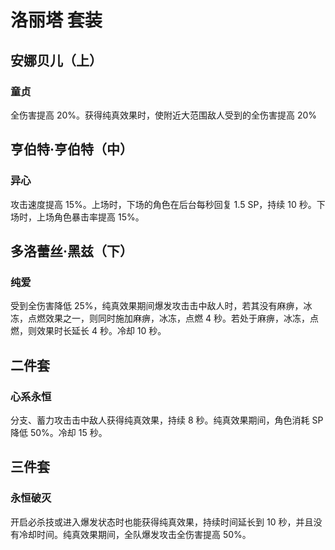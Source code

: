 # 洛丽塔 套装

## 安娜贝儿（上）

### 童贞

全伤害提高 20%。获得纯真效果时，使附近大范围敌人受到的全伤害提高 20%

## 亨伯特·亨伯特（中）

### 异心

攻击速度提高 15%。上场时，下场的角色在后台每秒回复 1.5 SP，持续 10 秒。下场时，上场角色暴击率提高 15%。

## 多洛蕾丝·黑兹（下）

### 纯爱

受到全伤害降低 25%，纯真效果期间爆发攻击击中敌人时，若其没有麻痹，冰冻，点燃效果之一，则同时施加麻痹，冰冻，点燃 4 秒。若处于麻痹，冰冻，点燃，则效果时长延长 4 秒。冷却 10 秒。

## 二件套

### 心系永恒

分支、蓄力攻击击中敌人获得纯真效果，持续 8 秒。纯真效果期间，角色消耗 SP 降低 50%。冷却 15 秒。

## 三件套

### 永恒破灭

开启必杀技或进入爆发状态时也能获得纯真效果，持续时间延长到 10 秒，并且没有冷却时间。纯真效果期间，全队爆发攻击全伤害提高 50%。
